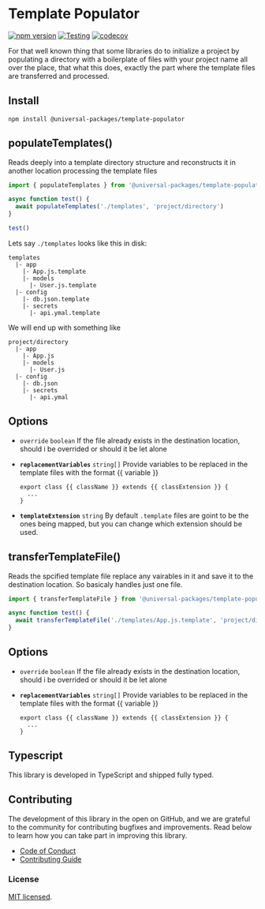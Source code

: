 # Template Populator

[![npm version](https://badge.fury.io/js/@universal-packages%2Ftemplate-populator.svg)](https://www.npmjs.com/package/@universal-packages/template-populator)
[![Testing](https://github.com/universal-packages/universal-template-populator/actions/workflows/testing.yml/badge.svg)](https://github.com/universal-packages/universal-template-populator/actions/workflows/testing.yml)
[![codecov](https://codecov.io/gh/universal-packages/universal-template-populator/branch/main/graph/badge.svg?token=CXPJSN8IGL)](https://codecov.io/gh/universal-packages/universal-template-populator)

For that well known thing that some libraries do to initialize a project by populating a directory with a boilerplate of files with your project name all over the place, that what this does, exactly the part where the template files are transferred and processed.

## Install

```shell
npm install @universal-packages/template-populator
```

## populateTemplates()

Reads deeply into a template directory structure and reconstructs it in another location processing the template files

```js
import { populateTemplates } from '@universal-packages/template-populator'

async function test() {
  await populateTemplates('./templates', 'project/directory')
}

test()
```

Lets say `./templates` looks like this in disk:

```text
templates
  |- app
    |- App.js.template
    |- models
      |- User.js.template
  |- config
    |- db.json.template
    |- secrets
      |- api.ymal.template
```

We will end up with something like

```text
project/directory
  |- app
    |- App.js
    |- models
      |- User.js
  |- config
    |- db.json
    |- secrets
      |- api.ymal
```

## Options

- `override` `boolean`
  If the file already exists in the destination location, should i be overrided or should it be let alone

- **`replacementVariables`** `string[]`
  Provide variables to be replaced in the template files with the format {{ variable }}

  ```text
  export class {{ className }} extends {{ classExtension }} {
    ...
  }
  ```

- **`templateExtension`** `string`
  By default `.template` files are goint to be the ones being mapped, but you can change which extension should be used.

## transferTemplateFile()

Reads the spcified template file replace any vairables in it and save it to the destination location. So basicaly handles just one file.

```js
import { transferTemplateFile } from '@universal-packages/template-populator'

async function test() {
  await transferTemplateFile('./templates/App.js.template', 'project/directory/App.js')
}
```
## Options

- `override` `boolean`
  If the file already exists in the destination location, should i be overrided or should it be let alone

- **`replacementVariables`** `string[]`
  Provide variables to be replaced in the template files with the format {{ variable }}

  ```text
  export class {{ className }} extends {{ classExtension }} {
    ...
  }
  ```

## Typescript

This library is developed in TypeScript and shipped fully typed.

## Contributing

The development of this library in the open on GitHub, and we are grateful to the community for contributing bugfixes and improvements. Read below to learn how you can take part in improving this library.

- [Code of Conduct](./CODE_OF_CONDUCT.md)
- [Contributing Guide](./CONTRIBUTING.md)

### License

[MIT licensed](./LICENSE).
```
